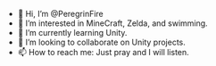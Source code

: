 - 👋 Hi, I’m @PeregrinFire
- 👀 I’m interested in MineCraft, Zelda, and swimming.
- 🌱 I’m currently learning Unity.
- 💞️ I’m looking to collaborate on Unity projects.
- 📫 How to reach me: Just pray and I will listen.

<!---
PeregrinFire/PeregrinFire is a ✨ special ✨ repository because its `README.md` (this file) appears on your GitHub profile.
You can click the Preview link to take a look at your changes.
--->
